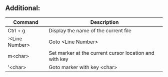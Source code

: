 ## Additional:
Command           | Description
------------------|------------
Ctrl + g          | Display the name of the current file
:<Line Number\>   | Goto <Line Number\>
m<char\>          | Set marker at the current cursor location and with key <char/> 
'<char\>          | Goto marker with key <char\>

